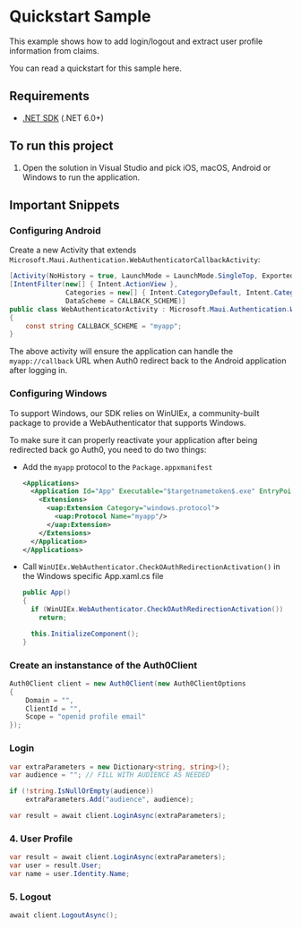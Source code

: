 # Quickstart Sample

This example shows how to add login/logout and extract user profile information from claims.

You can read a quickstart for this sample here.

## Requirements

- [.NET SDK](https://dotnet.microsoft.com/download) (.NET 6.0+)

## To run this project

1. Open the solution in Visual Studio and pick iOS, macOS, Android or Windows to run the application.

## Important Snippets

### Configuring Android

Create a new Activity that extends `Microsoft.Maui.Authentication.WebAuthenticatorCallbackActivity`:

```csharp
[Activity(NoHistory = true, LaunchMode = LaunchMode.SingleTop, Exported = true)]
[IntentFilter(new[] { Intent.ActionView },
              Categories = new[] { Intent.CategoryDefault, Intent.CategoryBrowsable },
              DataScheme = CALLBACK_SCHEME)]
public class WebAuthenticatorActivity : Microsoft.Maui.Authentication.WebAuthenticatorCallbackActivity
{
    const string CALLBACK_SCHEME = "myapp";
}
```

The above activity will ensure the application can handle the `myapp://callback` URL when Auth0 redirect back to the Android application after logging in.

### Configuring Windows

To support Windows, our SDK relies on WinUIEx, a community-built package to provide a WebAuthenticator that supports Windows.

To make sure it can properly reactivate your application after being redirected back go Auth0, you need to do two things:

- Add the `myapp` protocol to the `Package.appxmanifest`
  ```xml
  <Applications>
    <Application Id="App" Executable="$targetnametoken$.exe" EntryPoint="$targetentrypoint$">
      <Extensions>
        <uap:Extension Category="windows.protocol">
          <uap:Protocol Name="myapp"/>
        </uap:Extension>
      </Extensions>
    </Application>
  </Applications>
  ```
- Call `WinUIEx.WebAuthenticator.CheckOAuthRedirectionActivation()` in the Windows specific App.xaml.cs file
  ```csharp
  public App()
  {
    if (WinUIEx.WebAuthenticator.CheckOAuthRedirectionActivation())
      return;
  
    this.InitializeComponent();
  }
  ```

### Create an instanstance of the Auth0Client

```csharp
Auth0Client client = new Auth0Client(new Auth0ClientOptions
{
    Domain = "",
    ClientId = "",
    Scope = "openid profile email"
});
```
### Login

```csharp
var extraParameters = new Dictionary<string, string>();
var audience = ""; // FILL WITH AUDIENCE AS NEEDED

if (!string.IsNullOrEmpty(audience))
    extraParameters.Add("audience", audience);

var result = await client.LoginAsync(extraParameters);
```

### 4. User Profile

```csharp
var result = await client.LoginAsync(extraParameters);
var user = result.User;
var name = user.Identity.Name;
```

### 5. Logout

```csharp
await client.LogoutAsync();
```
